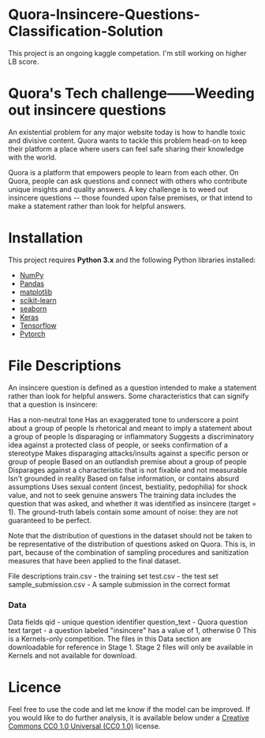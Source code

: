 # Quora-Insincere-Questions-Classification-Solution

This project is an ongoing kaggle competation. I'm still working on higher LB score.

# Quora's Tech challenge——Weeding out insincere questions

An existential problem for any major website today is how to handle toxic and divisive content. Quora wants to tackle this problem head-on to keep their platform a place where users can feel safe sharing their knowledge with the world.

Quora is a platform that empowers people to learn from each other. On Quora, people can ask questions and connect with others who contribute unique insights and quality answers. A key challenge is to weed out insincere questions -- those founded upon false premises, or that intend to make a statement rather than look for helpful answers.



# Installation

This project requires **Python 3.x** and the following Python libraries installed:

- [NumPy](http://www.numpy.org/)
- [Pandas](http://pandas.pydata.org)
- [matplotlib](http://matplotlib.org/)
- [scikit-learn](http://scikit-learn.org/stable/)
- [seaborn](https://seaborn.pydata.org)
- [Keras](https://keras.io/)
- [Tensorflow](https://www.tensorflow.org/)
- [Pytorch](https://pytorch.org/)

# File Descriptions

An insincere question is defined as a question intended to make a statement rather than look for helpful answers. Some characteristics that can signify that a question is insincere:

Has a non-neutral tone
Has an exaggerated tone to underscore a point about a group of people
Is rhetorical and meant to imply a statement about a group of people
Is disparaging or inflammatory
Suggests a discriminatory idea against a protected class of people, or seeks confirmation of a stereotype
Makes disparaging attacks/insults against a specific person or group of people
Based on an outlandish premise about a group of people
Disparages against a characteristic that is not fixable and not measurable
Isn't grounded in reality
Based on false information, or contains absurd assumptions
Uses sexual content (incest, bestiality, pedophilia) for shock value, and not to seek genuine answers
The training data includes the question that was asked, and whether it was identified as insincere (target = 1). The ground-truth labels contain some amount of noise: they are not guaranteed to be perfect.

Note that the distribution of questions in the dataset should not be taken to be representative of the distribution of questions asked on Quora. This is, in part, because of the combination of sampling procedures and sanitization measures that have been applied to the final dataset.

File descriptions
train.csv - the training set
test.csv - the test set
sample_submission.csv - A sample submission in the correct format


### Data
Data fields
qid - unique question identifier
question_text - Quora question text
target - a question labeled "insincere" has a value of 1, otherwise 0
This is a Kernels-only competition. The files in this Data section are downloadable for reference in Stage 1. Stage 2 files will only be available in Kernels and not available for download.



# Licence
Feel free to use the code and let me know if the model can be improved. If you would like to do further analysis, it is available below under a [Creative Commons CC0 1.0 Universal (CC0 1.0)](https://creativecommons.org/publicdomain/zero/1.0/) license.
 
